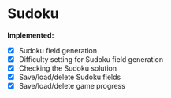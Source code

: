 # Sudoku

**Implemented:**
- [X] Sudoku field generation
- [X] Difficulty setting for Sudoku field generation
- [X] Checking the Sudoku solution
- [X] Save/load/delete Sudoku fields
- [X] Save/load/delete game progress
